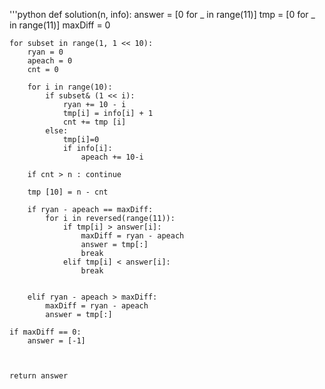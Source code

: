'''python
def solution(n, info):
    answer = [0 for _ in range(11)]
    tmp =  [0 for _ in range(11)]
    maxDiff = 0 
    
    for subset in range(1, 1 << 10):
        ryan = 0
        apeach = 0
        cnt = 0
        
        for i in range(10):
            if subset& (1 << i):
                ryan += 10 - i
                tmp[i] = info[i] + 1
                cnt += tmp [i]
            else:
                tmp[i]=0
                if info[i]:
                    apeach += 10-i
                    
        if cnt > n : continue
        
        tmp [10] = n - cnt
        
        if ryan - apeach == maxDiff:
            for i in reversed(range(11)):
                if tmp[i] > answer[i]:
                    maxDiff = ryan - apeach
                    answer = tmp[:]
                    break
                elif tmp[i] < answer[i]:
                    break
                    
        
        elif ryan - apeach > maxDiff:
            maxDiff = ryan - apeach
            answer = tmp[:]
            
    if maxDiff == 0:
        answer = [-1]            

        
    
    return answer
    
    
   ```
